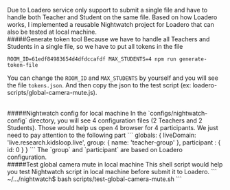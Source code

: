 Due to Loadero service only support to submit a single file and have to handle both Teacher and Student on the same file.
Based on how Loadero works, I implemented a reusable Nightwatch project for Loadero that can also be tested at local machine.
<br>
#####Generate token tool
Because we have to handle all Teachers and Students in a single file, so we have to put all tokens in the file 
```
ROOM_ID=61edf84983654d4dfdccafdf MAX_STUDENTS=4 npm run generate-token-file
```
You can change the `ROOM_ID` and `MAX_STUDENTS` by yourself and you will see the file `tokens.json`. And then copy the json to the test script (ex: loadero-scripts/global-camera-mute.js).

<br>
#####Nightwatch config for local machine
In the `configs/nightwatch-config` directory, you will see 4 configuration files (2 Teachers and 2 Students). Those would help us open 4 browser for 4 participants. 
We just need to pay attention to the following part
```
globals: {
    liveDomain: 'live.research.kidsloop.live',
    group: { name: 'teacher-group' },
    participant : { id: 0 }
}
```
The `group` and `participant` are based on Loadero configuration.

<br>
#####Test global camera mute in local machine
This shell script would help you test Nightwatch script in local machine before submit it to Loadero.
```
~/.../nightwatch$  bash scripts/test-global-camera-mute.sh
```